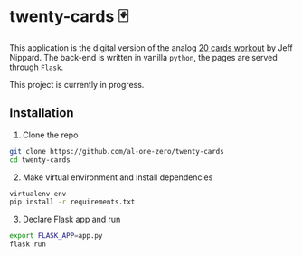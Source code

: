# twenty-cards 🃏
This application is the digital version of the analog [20 cards workout](https://www.jeffnippard.com/cards) by Jeff Nippard.
The back-end is written in vanilla `python`, the pages are served through `Flask`.

This project is currently in progress.

## Installation
1. Clone the repo
```bash
git clone https://github.com/al-one-zero/twenty-cards
cd twenty-cards
```

2. Make virtual environment and install dependencies
```bash
virtualenv env
pip install -r requirements.txt
```

3. Declare Flask app and run
```bash
export FLASK_APP=app.py
flask run
```
